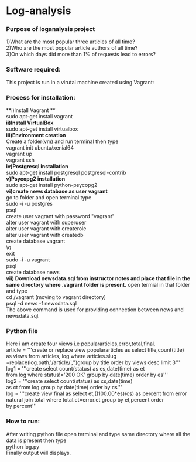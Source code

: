 # Log-analysis                                                                                                    
### Purpose of loganalysis project                                                                                          
1)What are the most popular three articles of all time?                                                                   
2)Who are the most popular article authors of all time?                                                                 
3)On which days did more than 1% of requests lead to errors?                                                                
### Software required:                                                                                                  
This project is run in a virutal machine created using Vagrant:                                                            
### Process for installation:                                                                   
**i)Install Vagrant **                                                                                  
    sudo apt-get install vagrant                                                                                       
**ii)Install VirtualBox**                                                                                                    
    sudo apt-get install virtualbox                                                                                  
**iii)Environment creation**                                                                                                
 Create a folder(vm) and run terminal then type                                                           
    vagrant init ubuntu/xenial64                                                                                        
    vagrant up                                                                                        
    vagrant ssh                                                                                                       
**iv)Postgresql installation**                                                                         
    sudo apt-get install postgresql postgresql-contrib                                                               
 **v)Psycopg2 installation**                                                                                              
    sudo apt-get install python-psycopg2                                                                  
 **vi)create news database as user vagrant**                                                                        
    go to folder and open terminal type                                                                               
    sudo -i -u postgres                                                                                            
    psql                                                                                                            
    create user vagrant with password "vagrant"                                                                      
    alter user vagrant with superuser                                                                               
    alter user vagrant with createrole                                                                           
    alter user vagrant with createdb                                                                                         
    create database vagrant                                                                                          
    \q                                                                                                                     
    exit                                                                      
    sudo -i -u vagrant                                                                                                   
    psql                                                                                                                    
    create database news                                                                                                
**vii) Download newsdata.sql from instructor notes and place that file in the same directory where .vagrant folder is present.** 
     open termial in that folder and type                                                                                    
        cd /vagrant  (moving to vagrant directory)                                                                        
        psql -d news -f newsdata.sql                                                                              
     The above command is used for providing connection between news and newsdata.sql.                                       
### Python file                                                                                               
Here i am create four views i.e populararticles,error,total,final.                                                         
article = '''create or replace view populararticles as select title,count(title) as views from articles, log where articles.slug =replace(log.path,'/article/','')group by title order by views desc limit 3'''                                
log1 = '''create select count(status) as es,date(time) as et                                                               
          from log where status!='200 OK' group by date(time) order by es'''                                               
log2 = '''create select count(status) as cs,date(time)                                                           
          as ct from log group by date(time) order by cs'''                                                  
log = '''create view final as select  et,((100.00*es)/cs) as percent from error                                          
         natural join total where total.ct=error.et group by et,percent order                                  
         by percent'''                                                        
 ### How to run:                                                        
  After writing python file open terminal and type same directory where all the data is present then type                    
         python log.py                                    
  Finally output will displays.
